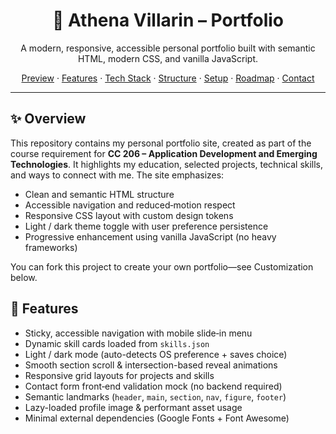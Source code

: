 <div align="center">
	<h1>🎨 Athena Villarin – Portfolio</h1>
	<p>A modern, responsive, accessible personal portfolio built with semantic HTML, modern CSS, and vanilla JavaScript.</p>
	<p>
		<a href="#preview" title="Jump to preview section">Preview</a> ·
		<a href="#features" title="Jump to features">Features</a> ·
		<a href="#tech-stack" title="Jump to tech stack">Tech Stack</a> ·
		<a href="#project-structure" title="Jump to structure">Structure</a> ·
		<a href="#local-setup" title="Jump to setup">Setup</a> ·
		<a href="#roadmap" title="Jump to roadmap">Roadmap</a> ·
		<a href="#contact" title="Jump to contact">Contact</a>
	</p>
</div>

---

## ✨ Overview
This repository contains my personal portfolio site, created as part of the course requirement for **CC 206 – Application Development and Emerging Technologies**. It highlights my education, selected projects, technical skills, and ways to connect with me. The site emphasizes:

- Clean and semantic HTML structure
- Accessible navigation and reduced‑motion respect
- Responsive CSS layout with custom design tokens
- Light / dark theme toggle with user preference persistence
- Progressive enhancement using vanilla JavaScript (no heavy frameworks)

You can fork this project to create your own portfolio—see Customization below.

## 🚀 Features
- Sticky, accessible navigation with mobile slide‑in menu
- Dynamic skill cards loaded from `skills.json`
- Light / dark mode (auto-detects OS preference + saves choice)
- Smooth section scroll & intersection-based reveal animations
- Responsive grid layouts for projects and skills
- Contact form front‑end validation mock (no backend required)
- Semantic landmarks (`header`, `main`, `section`, `nav`, `figure`, `footer`)
- Lazy-loaded profile image & performant asset usage
- Minimal external dependencies (Google Fonts + Font Awesome)
